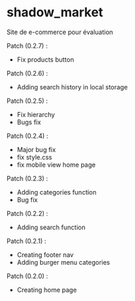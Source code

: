 # shadow_market

Site de e-commerce pour évaluation

Patch (0.2.7) :

- Fix products button

Patch (0.2.6) :

- Adding search history in local storage

Patch (0.2.5) :

- Fix hierarchy
- Bugs fix

Patch (0.2.4) :

- Major bug fix
- fix style.css
- fix mobile view home page

Patch (0.2.3) :

- Adding categories function
- Bug fix

Patch (0.2.2) :

- Adding search function

Patch (0.2.1) :

- Creating footer nav
- Adding burger menu categories

Patch (0.2.0) :

- Creating home page
